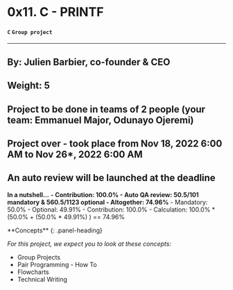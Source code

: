 #     0x11. C - PRINTF

####  `C` `Group project`

----
 By: Julien Barbier, co-founder & CEO
----
 Weight: 5
----
 Project to be done in teams of 2 people (your team: Emmanuel Major, Odunayo Ojeremi)
----
 Project over - took place from Nov 18, 2022 6:00 AM to Nov 26*, 2022 6:00 AM
----
 An auto review will be launched at the deadline
----
 
**In a nutshell…**
   **- Contribution: 100.0%
     - Auto QA review: 50.5/101 mandatory & 560.5/1123 optional
     - Altogether:  74.96%**
        - Mandatory: 50.0%
        - Optional: 49.91%
        - Contribution: 100.0%
        - Calculation:  100.0% * (50.0% + (50.0% * 49.91%) )  == 74.96% 
           
<div class="panel panel-info">
**Concepts**
{: .panel-heading}
<div class="panel-body">

_For this project, we expect you to look at these concepts:_
   - Group Projects
   - Pair Programming - How To
   - Flowcharts
   - Technical Writing
</div>
</div>




